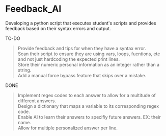# Feedback_AI
Developing a python script that executes student's scripts and provides feedback based on their syntax errors and output.

TO-DO
  > Provide feedback and tips for when they have a syntax error. \
  > Scan their script to ensure they are using vars, loops, fucntions, etc and not just hardcoding the expected print lines. \
  > Store their numeric personal information as an integer rather than a string. \
  > Add a manual force bypass feature that skips over a mistake.

DONE
  > Implement regex codes to each answer to allow for a multitude of different answers. \
  > Design a dictionary that maps a variable to its corresponding regex code. \
  > Enable AI to learn their answers to specifiy future answers. EX: their name. \
  > Allow for multiple personalized answer per line.
